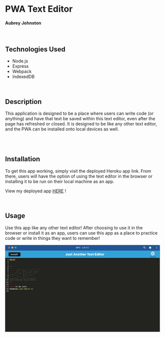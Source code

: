 # PWA Text Editor
#### Aubrey Johnston
<br>

## Technologies Used
<ul>
    <li>Node.js</li>
    <li>Express</li>
    <li>Webpack</li>
    <li>IndexedDB</li>
</ul>    

<br>

## Description

This application is designed to be a place where users can write code (or anything) and have that text be saved within this text editor, even after the page has refreshed or closed. It is designed to be like any other text editor, and the PWA can be installed onto local devices as well.


<br>

<br>

## Installation
To get this app working, simply visit the deployed Heroku app link. From there, users will have the option of using the text editor in the browser or installing it to be run on their local machine as an app. 


View my deployed app [HERE](https://guarded-spire-40383.herokuapp.com/) !
<br>




<br>

## Usage
Use this app like any other text editor! After choosing to use it in the browser or install it as an app, users can use this app as a place to practice code or write in things they want to remember! <br>

![JATE screenshot](/client/src/images/readmePhoto.png)


<br>
